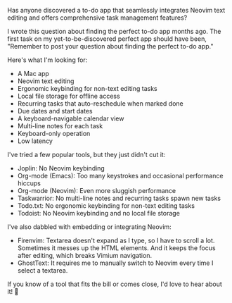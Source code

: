 Has anyone discovered a to-do app that seamlessly integrates Neovim text editing and offers comprehensive task management features?

I wrote this question about finding the perfect to-do app months ago. The first task on my yet-to-be-discovered perfect app should have been, "Remember to post your question about finding the perfect to-do app."

Here's what I'm looking for:

- A Mac app
- Neovim text editing
- Ergonomic keybinding for non-text editing tasks
- Local file storage for offline access
- Recurring tasks that auto-reschedule when marked done
- Due dates and start dates
- A keyboard-navigable calendar view
- Multi-line notes for each task
- Keyboard-only operation
- Low latency

I've tried a few popular tools, but they just didn't cut it:

- Joplin: No Neovim keybinding
- Org-mode (Emacs): Too many keystrokes and occasional performance hiccups
- Org-mode (Neovim): Even more sluggish performance
- Taskwarrior: No multi-line notes and recurring tasks spawn new tasks
- Todo.txt: No ergonomic keybinding for non-text editing tasks
- Todoist: No Neovim keybinding and no local file storage

I've also dabbled with embedding or integrating Neovim:

- Firenvim: Textarea doesn't expand as I type, so I have to scroll a lot. Sometimes it messes up the HTML elements. And it keeps the focus after editing, which breaks Vimium navigation.
- GhostText: It requires me to manually switch to Neovim every time I select a textarea.

If you know of a tool that fits the bill or comes close, I'd love to hear about it! 🙏
